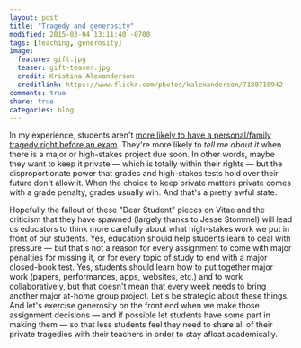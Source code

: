 ```yaml
---
layout: post
title: "Tragedy and generosity"
modified: 2015-03-04 13:11:40 -0700
tags: [teaching, generosity]
image:
  feature: gift.jpg
  teaser: gift-teaser.jpg
  credit: Kristina Alexanderson
  creditlink: https://www.flickr.com/photos/kalexanderson/7188710942
comments: true
share: true
categories: blog
---
```


In my experience, students aren't [more likely to have a personal/family tragedy right before an exam](https://www.improbable.com/airchives/paperair/volume5/v5i6/GrandmotherEffect%205-6.pdf). They're more likely to *tell me about it* when there is a major or high-stakes project due soon. In other words, maybe they want to keep it private — which is totally within their rights — but the disproportionate power that grades and high-stakes tests hold over their future don't allow it. When the choice to keep private matters private comes with a grade penalty, grades usually win. And that's a pretty awful state.

Hopefully the fallout of these "Dear Student" pieces on Vitae and the criticism that they have spawned (largely thanks to Jesse Stommel) will lead us educators to think more carefully about what high-stakes work we put in front of our students. Yes, education should help students learn to deal with pressure — but that's not a reason for every assignment to come with major penalties for missing it, or for every topic of study to end with a major closed-book test. Yes, students should learn how to put together major work (papers, performances, apps, websites, etc.) and to work collaboratively, but that doesn't mean that every week needs to bring another major at-home group project. Let's be strategic about these things. And let's exercise generosity on the front end when we make those assignment decisions — and if possible let students have some part in making them — so that less students feel they need to share all of their private tragedies with their teachers in order to stay afloat academically.